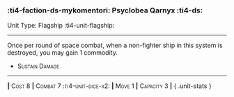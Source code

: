 ### :ti4-faction-ds-mykomentori: **Psyclobea Qarnyx** :ti4-ds:

Unit Type: Flagship :ti4-unit-flagship:

---

Once per round of space combat, when a non-fighter ship in this system is destroyed, you may gain 1 commodity.

* <span style="font-variant:small-caps;">Sustain Damage</span> 

---

__|__ <span style="font-variant:small-caps;">Cost 8</span> __|__ <span style="font-variant:small-caps;">Combat 7 :ti4-unit-dice-x2:</span> __|__ <span style="font-variant:small-caps;">Move 1</span> __|__ <span style="font-variant:small-caps;">Capacity 3</span> __|__
{ .unit-stats }
